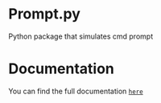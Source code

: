 # Prompt.py
Python package that simulates cmd prompt

# Documentation
You can find the full documentation [`here`](https://flak-zoso.github.io/src/repo/Prompt/about.html)